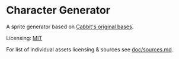 
# Character Generator

A sprite generator based on [Cabbit's original bases](https://opengameart.org/node/24944).

Licensing: [MIT](LICENSE.txt)

For list of individual assets licensing & sources see [doc/sources.md](doc/sources.md).
